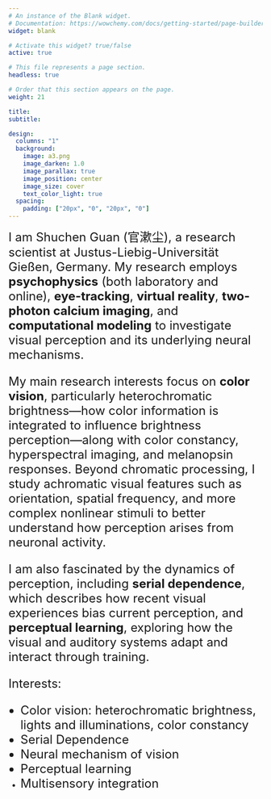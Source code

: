 ```yaml
---
# An instance of the Blank widget.
# Documentation: https://wowchemy.com/docs/getting-started/page-builder/
widget: blank

# Activate this widget? true/false
active: true

# This file represents a page section.
headless: true

# Order that this section appears on the page.
weight: 21

title: 
subtitle:

design:
  columns: "1"
  background:
    image: a3.png
    image_darken: 1.0
    image_parallax: true
    image_position: center
    image_size: cover
    text_color_light: true
  spacing:
    padding: ["20px", "0", "20px", "0"]
---
```


<font size=5> I am Shuchen Guan (官漱尘), a research scientist at Justus-Liebig-Universität Gießen, Germany. My research employs **psychophysics** (both laboratory and online), **eye-tracking**, **virtual reality**, **two-photon calcium imaging**, and **computational modeling** to investigate visual perception and its underlying neural mechanisms.

My main research interests focus on **color vision**, particularly heterochromatic brightness—how color information is integrated to influence brightness perception—along with color constancy, hyperspectral imaging, and melanopsin responses. Beyond chromatic processing, I study achromatic visual features such as orientation, spatial frequency, and more complex nonlinear stimuli to better understand how perception arises from neuronal activity.

I am also fascinated by the dynamics of perception, including **serial dependence**, which describes how recent visual experiences bias current perception, and **perceptual learning**, exploring how the visual and auditory systems adapt and interact through training.
 

Interests:
- Color vision: heterochromatic brightness, lights and illuminations, color constancy
- Serial Dependence
- Neural mechanism of vision
- Perceptual learning
- Multisensory integration </font>
